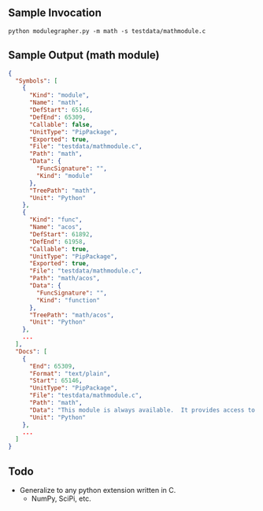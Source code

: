 ## Sample Invocation
`python modulegrapher.py -m math -s testdata/mathmodule.c`

## Sample Output (math module)
```json
{
  "Symbols": [
    {
      "Kind": "module",
      "Name": "math",
      "DefStart": 65146,
      "DefEnd": 65309,
      "Callable": false,
      "UnitType": "PipPackage",
      "Exported": true,
      "File": "testdata/mathmodule.c",
      "Path": "math",
      "Data": {
        "FuncSignature": "",
        "Kind": "module"
      },
      "TreePath": "math",
      "Unit": "Python"
    },
    {
      "Kind": "func",
      "Name": "acos",
      "DefStart": 61892,
      "DefEnd": 61958,
      "Callable": true,
      "UnitType": "PipPackage",
      "Exported": true,
      "File": "testdata/mathmodule.c",
      "Path": "math/acos",
      "Data": {
        "FuncSignature": "",
        "Kind": "function"
      },
      "TreePath": "math/acos",
      "Unit": "Python"
    },
    ...
  ],
  "Docs": [
    {
      "End": 65309,
      "Format": "text/plain",
      "Start": 65146,
      "UnitType": "PipPackage",
      "File": "testdata/mathmodule.c",
      "Path": "math",
      "Data": "This module is always available.  It provides access to the\nmathematical functions defined by the C standard.",
      "Unit": "Python"
    },
    ...
  ]
}
```

## Todo
- Generalize to any python extension written in C.
  - NumPy, SciPi, etc.
